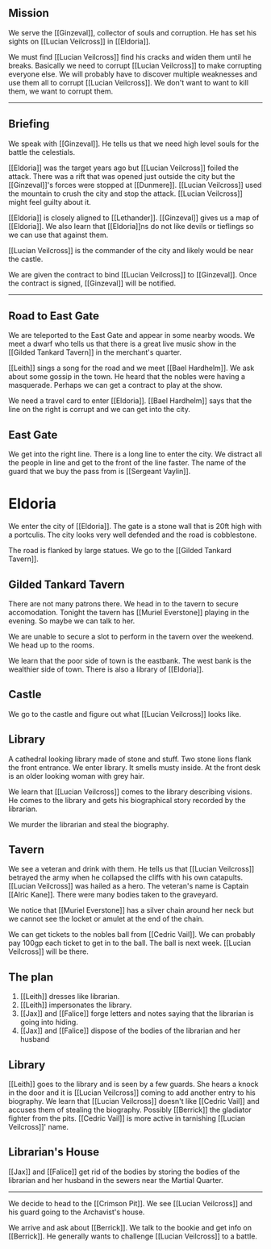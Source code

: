 ## Mission

We serve the  [[Ginzeval]], collector of souls and corruption. He has set his sights on [[Lucian Veilcross]] in [[Eldoria]].

We must find [[Lucian Veilcross]] find his cracks and widen them until he breaks. Basically we need to corrupt [[Lucian Veilcross]] to make corrupting everyone else.
We will probably have to discover multiple weaknesses and use them all to corrupt [[Lucian Veilcross]]. We don't want to want to kill them, we want to corrupt them.

---
## Briefing
We speak with [[Ginzeval]]. He tells us that we need high level souls for the battle the celestials.

[[Eldoria]] was the target years ago but [[Lucian Veilcross]] foiled the attack. There was a rift that was opened just outside the city but the [[Ginzeval]]'s forces were stopped at [[Dunmere]]. [[Lucian Veilcross]] used the mountain to crush the city and stop the attack. [[Lucian Veilcross]] might feel guilty about it.

[[Eldoria]] is closely aligned to [[Lethander]]. [[Ginzeval]] gives us a map of [[Eldoria]]. We also learn that [[Eldoria]]ns do not like devils or tieflings so we can use that against them.

[[Lucian Veilcross]] is the commander of the city and likely would be near the castle.

We are given the contract to bind [[Lucian Veilcross]] to [[Ginzeval]]. Once the contract is signed, [[Ginzeval]] will be notified.

---
## Road to East Gate

We are teleported to the East Gate and appear in some nearby woods. We meet a dwarf who tells us that there is a great live music show in the [[Gilded Tankard Tavern]] in the merchant's quarter.

[[Leith]] sings a song for the road and we meet [[Bael Hardhelm]]. We ask about some gossip in the town. He heard that the nobles were having a masquerade. Perhaps we can get a contract to play at the show.

We need a travel card to enter [[Eldoria]]. [[Bael Hardhelm]] says that the line on the right is corrupt and we can get into the city.

## East Gate

We get into the right line. There is a long line to enter the city. We distract all the people in line and get to the front of the line faster. The name of the guard that we buy the pass from is [[Sergeant Vaylin]].

# Eldoria

We enter the city of [[Eldoria]]. The gate is a stone wall that is 20ft high with a portculis. The city looks very well defended and the road is cobblestone.

The road is flanked by large statues. We go to the [[Gilded Tankard Tavern]].

## Gilded Tankard Tavern

There are not many patrons there. We head in to the tavern to secure accomodation. Tonight the tavern has [[Muriel Everstone]] playing in the evening. So maybe we can talk to her.

We are unable to secure a slot to perform in the tavern over the weekend. We head up to the rooms.

We learn that the poor side of town is the eastbank. The west bank is the wealthier side of town. There is also a library of [[Eldoria]].

## Castle

We go to the castle and figure out what [[Lucian Veilcross]] looks like.

## Library

A cathedral looking library made of stone and stuff. Two stone lions flank the front entrance. We enter library. It smells musty inside. At the front desk is an older looking woman with grey hair.

We learn that [[Lucian Veilcross]] comes to the library describing visions. He comes to the library and gets his biographical story recorded by the librarian.

We murder the librarian and steal the biography.

## Tavern

We see a veteran and drink with them. He tells us that [[Lucian Veilcross]] betrayed the army when he collapsed the cliffs with his own catapults. [[Lucian Veilcross]] was hailed as a hero. The veteran's name is Captain [[Alric Kane]]. There were many bodies taken to the graveyard.

We notice that [[Muriel Everstone]] has a silver chain around her neck but we cannot see the locket or amulet at the end of the chain.

We can get tickets to the nobles ball from [[Cedric Vail]]. We can probably pay 100gp each ticket to get in to the ball. The ball is next week. [[Lucian Veilcross]] will be there.

## The plan
1. [[Leith]] dresses like librarian.
2. [[Leith]] impersonates the library.
3. [[Jax]] and [[Falice]] forge letters and notes saying that the librarian is going into hiding.
4. [[Jax]] and [[Falice]] dispose of the bodies of the librarian and her husband

## Library
[[Leith]] goes to the library and is seen by a few guards. She hears a knock in the door and it is [[Lucian Veilcross]] coming to add another entry to his biography. We learn that [[Lucian Veilcross]] doesn't like [[Cedric Vail]] and accuses them of stealing the biography. Possibly [[Berrick]] the gladiator fighter from the pits. [[Cedric Vail]] is more active in tarnishing [[Lucian Veilcross]]' name.

## Librarian's House
[[Jax]] and [[Falice]] get rid of the bodies by storing the bodies of the librarian and her husband in the sewers near the Martial Quarter.

---
We decide to head to the [[Crimson Pit]]. We see [[Lucian Veilcross]] and his guard going to the Archavist's house.

We arrive and ask about [[Berrick]]. We talk to the bookie and get info on [[Berrick]]. He generally wants to challenge [[Lucian Veilcross]] to a battle.